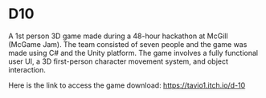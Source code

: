 # D10
A 1st person 3D game made during a 48-hour hackathon at McGill (McGame Jam).
The team consisted of seven people and the game was made using C# and the Unity platform. The game involves a fully functional user UI, a 3D first-person character movement system, and object interaction.

Here is the link to access the game download: https://tavio1.itch.io/d-10
